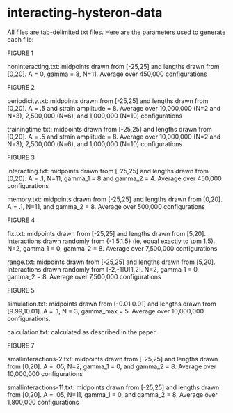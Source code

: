# interacting-hysteron-data

All files are tab-delimited txt files. Here are the parameters used to generate each file:

FIGURE 1

noninteracting.txt: midpoints drawn from [-25,25] and lengths drawn from [0,20]. A = 0, gamma = 8, N=11. Average over 450,000 configurations


FIGURE 2

periodicity.txt: midpoints drawn from [-25,25] and lengths drawn from [0,20]. A = .5 and strain amplitude = 8. Average over 10,000,000 (N=2 and N=3), 2,500,000 (N=6), and 1,000,000 (N=10) configurations

trainingtime.txt: midpoints drawn from [-25,25] and lengths drawn from [0,20]. A = .5 and strain amplitude = 8. Average over 10,000,000 (N=2 and N=3), 2,500,000 (N=6), and 1,000,000 (N=10) configurations


FIGURE 3

interacting.txt: midpoints drawn from [-25,25] and lengths drawn from [0,20]. A = .1, N=11, gamma_1 = 8 and gamma_2 = 4. Average over 450,000 configurations

memory.txt: midpoints drawn from [-25,25] and lengths drawn from [0,20]. A = .1, N=11, and gamma_2 = 8. Average over 500,000 configurations


FIGURE 4

fix.txt: midpoints drawn from [-25,25] and lengths drawn from [5,20]. Interactions drawn randomly from {-1.5,1.5} (ie, equal exactly to \pm 1.5). N=2, gamma_1 = 0, gamma_2 = 8. Average over 7,500,000 configurations

range.txt: midpoints drawn from [-25,25] and lengths drawn from [5,20]. Interactions drawn randomly from [-2,-1]U[1,2]. N=2, gamma_1 = 0, gamma_2 = 8. Average over 7,500,000 configurations


FIGURE 5

simulation.txt: midpoints drawn from [-0.01,0.01] and lengths drawn from [9.99,10.01]. A = .1, N = 3, gamma_max = 5. Average over 10,000,000 configurations. 

calculation.txt: calculated as described in the paper.


FIGURE 7

smallinteractions-2.txt: midpoints drawn from [-25,25] and lengths drawn from [0,20]. A = .05, N=2, gamma_1 = 0, and gamma_2 = 8. Average over 10,000,000 configurations

smallinteractions-11.txt: midpoints drawn from [-25,25] and lengths drawn from [0,20]. A = .05, N=11, gamma_1 = 0, and gamma_2 = 8. Average over 1,800,000 configurations

